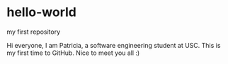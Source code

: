 # hello-world
my first repository

Hi everyone, I am Patricia, a software engineering student at USC.
This is my first time to GitHub. Nice to meet you all :)
